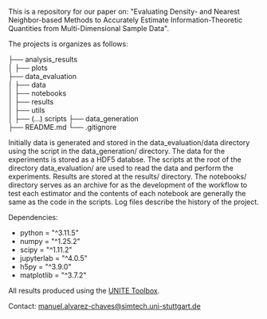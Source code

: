 This is a repository for our paper on: "Evaluating Density- and Nearest Neighbor-based Methods to Accurately Estimate Information-Theoretic Quantities from Multi-Dimensional Sample Data".

The projects is organizes as follows:

├── analysis_results\
│   ├── plots\
├── data_evaluation\
│   ├── data\
│   ├── notebooks\
│   ├── results\
│   ├── utils\
│   ├── (...) scripts
├── data_generation\
├── README.md
└── .gitignore

Initially data is generated and stored in the data_evaluation/data directory using the script in the data_generation/ directory. The data for the experiments is stored as a HDF5 databse. The scripts at the root of the directory data_evaluation/ are used to read the data and perform the experiments. Results are stored at the results/ directory. The notebooks/ directory serves as an archive for as the development of the workflow to test each estimator and the contents of each notebook are generally the same as the code in the scripts. Log files describe the history of the project.

Dependencies:
* python = "^3.11.5"
* numpy = "^1.25.2"
* scipy = "^1.11.2"
* jupyterlab = "^4.0.5"
* h5py = "^3.9.0"
* matplotlib = "^3.7.2"

All results produced using the [UNITE Toolbox](https://github.com/manuel-alvarez-chaves/unite_toolbox).

Contact: [manuel.alvarez-chaves@simtech.uni-stuttgart.de](manuel.alvarez-chaves@simtech.uni-stuttgart.de)
